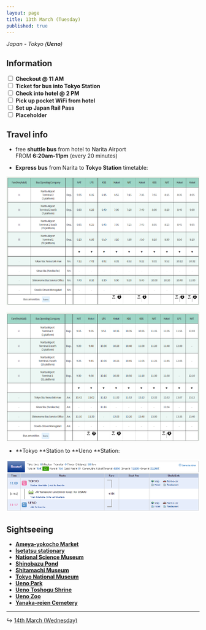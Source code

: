 ```yaml
---
layout: page
title: 13th March (Tuesday)
published: true
---
```


*Japan - Tokyo (**Ueno**)*

## Information

<div><input class="box" type="checkbox" name="131" /><label type="text" class="strikethrough"> <b>Checkout @ 11 AM</b></label><br /><input class="box" type="checkbox" name="132" /><label type="text" class="strikethrough"> <b>Ticket for bus into Tokyo Station</b></label><br /><input class="box" type="checkbox" name="133" /><label type="text" class="strikethrough"> <b>Check into hotel @ 2 PM</b></label><br /><input class="box" type="checkbox" name="134" /><label type="text" class="strikethrough"> <b>Pick up pocket WiFi from hotel</b></label><br /><input class="box" type="checkbox" name="jrp" /><label type="text" class="strikethrough"> <b>Set up Japan Rail Pass</b></label><br><input class="box" type="checkbox" name="135" /><label type="text" class="strikethrough"> <b>Placeholder</b></label></div>

## Travel info

* free **shuttle bus** from hotel to Narita Airport<br>FROM **6:20am-11pm**&nbsp;(every 20 minutes)

* **Express bus**&nbsp;from Narita to **Tokyo Station** timetable:

[![](/days/week1/bustimetable.PNG)](http://maki.host/days/week1/bustimetable.PNG)

[![bustimetable2.PNG](/days/week1/bustimetable2.PNG)](http://maki.host/days/week1/bustimetable2.PNG)

* **Tokyo&nbsp;**Station to **Ueno&nbsp;**Station:

![](/uploads/versions/tokyoueno---x----886-242x---.PNG)

## Sightseeing

* **[Ameya-yokocho Market](/locations/japan/ameyoko)**
* **[Isetatsu stationary](/locations/japan/isetatsu)**
* **[National Science Museum](/locations/japan/nsm)**
* **[Shinobazu Pond](/locations/japan/shinobazupond)**
* **[Shitamachi Museum](/locations/japan/shitamachi)**
* **[Tokyo National Museum](/locations/japan/tokyonationalmuseum)**
* **[Ueno Park](/locations/japan/uenopark)**
* **[Ueno Toshogu Shrine](/locations/japan/uenoshrine)**
* **[Ueno Zoo](/locations/japan/uenozoo)**
* **[Yanaka-reien Cemetery](/locations/japan/yanakareiencemetery)**

---

↪ [14th March (Wednesday)](/days/week1/14mar)